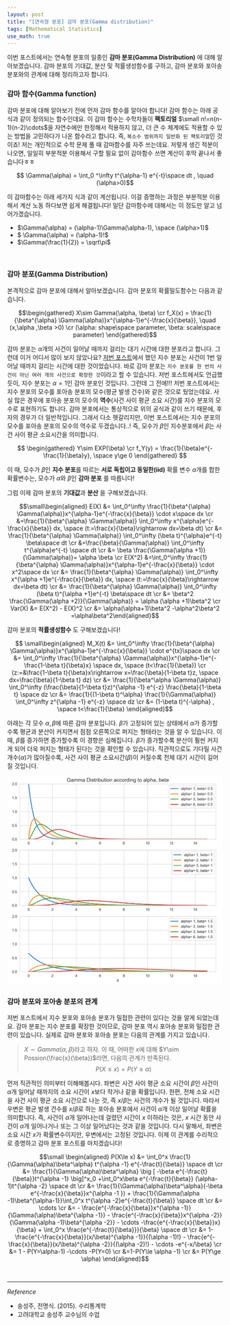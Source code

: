 ```yaml
---
layout: post
title: "[연속형 분포] 감마 분포(Gamma distribution)"
tags: [Mathematical Statistics]
use_math: true
---
```


이번 포스트에서는 연속형 분포의 일종인 **감마 분포(Gamma Distribution)** 에 대해 알아보겠습니다. 감마 분포의 기대값, 분산 및 적률생성함수를 구하고, 감마 분포와 포아송 분포와의 관계에 대해 정리하고자 합니다.
<br>


### 감마 함수(Gamma function)

감마 분포에 대해 알아보기 전에 먼저 감마 함수를 알아야 합니다! 감마 함수는 아래 공식과 같이 정의되는 함수인데요.  이 감마 함수는 수학자들이 **팩토리얼** $\small n!=n(n-1)(n-2)\cdots$을 자연수에만 한정해서 적용하지 않고, 더 큰 수 체계에도 적용할 수 있는 방법을 고민하다가 나온 함수라고 합니다. 즉, ``복소수 범위까지 일반화 된 팩토리얼``인 것이죠! 저는 개인적으로 수학 문제 풀 때 감마함수를 자주 쓰는데요. 저렇게 생긴 적분이 나오면, 일일히 부분적분 이용해서 구할 필요 없이 감마함수 쓰면 계산이 후딱 끝나서 좋습니다ㅎㅎ

$$ \Gamma(\alpha) = \int_0 ^\infty t^{\alpha-1} e^{-t}\space dt , \quad (\alpha>0)$$

이 감마함수는 아래 세가지 식과 같이 계산됩니다. 이걸 증명하는 과정은 부분적분 이용해서 계산 노동 하다보면 쉽게 해결됩니다! 일단 감마함수에 대해서는 이 정도만 알고 넘어가겠습니다.
- $\Gamma(\alpha) = (\alpha-1)\Gamma(\alpha-1), \space (\alpha>1)$
- $ \Gamma(\alpha) = (\alpha-1)!$
- $\Gamma(\frac{1}{2}) = \sqrt\pi$
<br>

### 감마 분포(Gamma Distribution)

본격적으로 감마 분포에 대해서 알아보겠습니다. 감마 분포의 확률밀도함수는 다음과 같습니다.

$$\begin{gathered}  X\sim Gamma(\alpha, \beta) \cr
f_X(x) = \frac{1}{\beta^{\alpha} \Gamma(\alpha)}x^{\alpha-1}e^{-\frac{x}{\beta}}, \quad (x,\alpha ,\beta >0) \cr
(\alpha: shape\space parameter, \beta: scale\space parameter) \end{gathered}$$

감마 분포는 $\alpha$개의 사건이 일어날 때까지 걸리는 대기 시간에 대한 분포라고 합니다. 그런데 이거 어디서 많이 보지 않았나요? [저번 포스트](https://soohee410.github.io/exponential_dist)에서 했던 지수 분포는 사건이 1번 일어날 때까지 걸리는 시간에 대한 것이었습니다. 바로 감마 분포는 ``지수 분포를 한 번의 사건이 아닌 여러 개의 사건으로 확장한 것``이라고 할 수 있습니다. 저번 포스트에서도 언급했듯이, 지수 분포는 $\alpha =1$인 감마 분포인 것입니다. 그런데 그 전에!!! 저번 포스트에서는 지수 분포의 모수를 포아송 분포의 모수(평균 발생 건수)와 같은 것으로 뒀었는데요. 사실 많은 경우에 포아송 분포의 모수의 **역수**(사건 사이 평균 소요 시간)를 지수 분포의 모수로 표현하기도 합니다. 감마 분포에서는 통상적으로 위의 공식과 같이 쓰기 때문에, 후자의 경우가 더  일반적입니다. 그래서 다소 헷갈리지만, 이번 포스트에서는 지수 분포의 모수를 포아송 분포의 모수의 역수로 두겠습니다..! 즉, 모수가 $\beta$인 지수분포에서 $\beta$는 사건 사이 평균 소요시간을 의미합니다.

$$ \begin{gathered} Y\sim EXP(\beta) \cr f_Y(y) = \frac{1}{\beta}e^{-\frac{1}{\beta}y}, \space y\ge 0 \end{gathered} $$

이 때, 모수가 $\beta$인 **지수 분포**를 따르는 **서로 독립이고 동일한(iid)**  확률 변수 $\alpha$개를 합한 확률변수는, 모수가 $\alpha$와 $\beta$인 **감마 분포** 를 따릅니다!

그럼 이제 감마 분포의 **기대값**과 **분산** 을 구해보겠습니다.

$$\small\begin{aligned} E(X) &= \int_0^\infty \frac{1}{\beta^{\alpha} \Gamma(\alpha)}x^{\alpha-1}e^{-\frac{x}{\beta}} \cdot x\space dx \cr
&=\frac{1}{\beta^{\alpha} \Gamma(\alpha)} \int_0^\infty x^{\alpha}e^{-\frac{x}{\beta}} dx, \space (t:=\frac{x}{\beta}\rightarrow dx=\beta dt) \cr
&= \frac{1}{\beta^{\alpha} \Gamma(\alpha)} \int_0^\infty (\beta t)^{\alpha}e^{-t} \beta\space dt \cr
&=\frac{\beta}{\Gamma(\alpha)} \int_0^\infty t^{\alpha}e^{-t} \space dt \cr &= \beta \frac{\Gamma(\alpha +1)}{\Gamma(\alpha)}= \alpha \beta \cr
E(X^2) &=\int_0^\infty \frac{1}{\beta^{\alpha} \Gamma(\alpha)}x^{\alpha-1}e^{-\frac{x}{\beta}} \cdot x^2\space dx \cr
&= \frac{1}{\beta^{\alpha} \Gamma(\alpha)} \int_0^\infty x^{\alpha +1}e^{-\frac{x}{\beta}} dx, \space (t:=\frac{x}{\beta}\rightarrow dx=\beta dt) \cr &= \frac{1}{\beta^{\alpha} \Gamma(\alpha)} \int_0^\infty (\beta t)^{\alpha +1}e^{-t} \beta\space dt \cr
&= \beta^2 \frac{\Gamma(\alpha +2)}{\Gamma(\alpha)} = \alpha (\alpha +1)\beta^2 \cr
Var(X) &= E(X^2) - E(X)^2 \cr
&= \alpha(\alpha+1)\beta^2 -\alpha^2\beta^2 =\alpha\beta^2\end{aligned}$$

감마 분포의 **적률생성함수** 도 구해보겠습니다!

$$ \small\begin{aligned} M_X(t) &= \int_0^\infty \frac{1}{\beta^{\alpha} \Gamma(\alpha)}x^{\alpha-1}e^{-\frac{x}{\beta}} \cdot e^{tx}\space dx \cr
&= \int_0^\infty \frac{1}{\beta^{\alpha} \Gamma(\alpha)}x^{\alpha-1}e^{-\frac{1-\beta t}{\beta}x} \space dx, \space (t<\frac{1}{\beta}) \cr
(z:=&\frac{1-\beta t}{\beta}x\rightarrow x=\frac{\beta}{1-\beta t}z, \space dx=\frac{\beta}{1-\beta t} dz) \cr
&= \frac{1}{\beta^\alpha \Gamma(\alpha)} \int_0^\infty (\frac{\beta}{1-\beta t}z)^{\alpha -1} e^{-z} \frac{\beta}{1-\beta t} \space dz \cr
&= \frac{1}{(1-\beta t)^\alpha} \frac{1}{\Gamma(\alpha)} \int_0^\infty z^{\alpha -1} e^{-z} \space dz \cr
&= (1-\beta t)^{-\alpha} , \space t<\frac{1}{\beta}  \end{aligned}$$

아래는 각 모수 $\alpha, \beta$에 따른 감마 분포입니다. $\beta$가 고정되어 있는 상태에서 $\alpha$가 증가할수록 평균과 분산이 커지면서 점점 오른쪽으로 퍼지는 형태라는 것을 알 수 있습니다. 이 때, $\beta$를 증가하면 증가할수록 이 경향은 심해집니다.  $\beta$가 증가할수록 분산이 훨씬 커지게 되어 더욱 퍼지는 형태가 된다는 것을 확인할 수 있습니다. 직관적으로도 기다릴 사건 개수($\alpha$)가 많아질수록, 사건 사이 평균 소요시간($\beta$)이 커질수록 전체 대기 시간이 길어질 것입니다.

<img src='/assets/gamma.PNG' width='600px'>

<br>

### 감마 분포와 포아송 분포의 관계

저번 포스트에서 지수 분포와 포아송 분포가 밀접한 관련이 있다는 것을 알게 되었는데요. 감마 분포는 지수 분포를 확장한 것이므로, 감마 분포 역시 포아송 분포와 밀접한 관련이 있습니다. 실제로 감마 분포와 포아송 분포는 다음의 관계를 가지고 있습니다.

> $X\sim Gamma(\alpha, \beta)$라고 하자. 이 때,  어떠한 $x$에 대해 $Y\sim Possion(\frac{x}{\beta})$라면, 다음의 관계가 만족된다.
$$P(X\le x) = P(Y\ge \alpha)$$

먼저 직관적인 의미부터 이해해봅시다. 좌변은 사건 사이 평균 소요 시간이 $\beta$인 사건이 $\alpha$개 일어날 때까지의 소요 시간이 $x$보다 작거나 같을 확률입니다. 한편, 전체 소요 시간을 사건 사이 평균 소요 시간으로 나눈 것, 즉 $x/\beta$는 사건의 개수가 될 것입니다. 따라서 우변은 평균 발생 건수를 $x/\beta$로 하는 포아송 분포에서 사건이 $\alpha$개 이상 일어날 확률을 의미합니다. 즉, 사건이 $\alpha$개 일어나는데 걸렸던 시간이 $x$ 이하라는 것은, $x$ 시간 동안 사건이 $\alpha$개 일어나거나 또는 그 이상 일어났다는 것과 같을 것입니다. 다시 말해서, 좌변은 소요 시간 $x$가 확률변수이지만, 우변에서는 고정된 것입니다. 이제 이 관계를 수리적으로 증명하고 감마 분포 포스트를 마치겠습니다!

$$\small \begin{aligned} P(X\le x) &= \int_0^x \frac{1}{\Gamma(\alpha)\beta^\alpha} t^{\alpha -1} e^{-\frac{t}{\beta}} \space dt \cr  &= \frac{1}{\Gamma(\alpha)\beta^\alpha} \big [ -\beta e^{-\frac{t}{\beta}}t^{\alpha -1} \big]^x_0 +\int_0^x\beta e^{-\frac{t}{\beta}} (\alpha-1)t^{\alpha -2} \space dt \cr
&= \frac{1}{\Gamma(\alpha)\beta^\alpha}(-\beta e^{-\frac{x}{\beta}}x^{\alpha -1 }) + \frac{1}{\Gamma(\alpha -1)\beta^{\alpha-1}}\int_0^x t^{\alpha -2}e^{-\frac{t}{\beta}} \space dt \cr &= \cdots \cr
&= - \frac{e^{-\frac{x}{\beta}}x^{\alpha -1}}{\Gamma(\alpha)\beta^{\alpha -1}} - \frac{e^{-\frac{x}{\beta}}x^{\alpha -2}}{\Gamma(\alpha -1)\beta^{\alpha -2}} - \cdots -\frac{e^{-\frac{x}{\beta}}x}{\beta} + \int_0^x \frac{e^{-\frac{t}{\beta}}}{\beta} \space dt \cr
&= 1- \frac{e^{-\frac{x}{\beta}}(x/\beta)^{\alpha -1}}{(\alpha -1)!}   - \frac{e^{-\frac{x}{\beta}}(x/\beta)^{\alpha -2}}{(\alpha -2)!} - \cdots -e^{-x/\beta} \cr
&= 1 - P(Y=\alpha-1) -\cdots -P(Y=0) \cr
&=1-P(Y\le \alpha -1) \cr
&= P(Y\ge \alpha)  \end{aligned}$$



<br>

---

$Reference$

-  송성주, 전명식. (2015). 수리통계학
- 고려대학교 송성주 교수님의 수업
